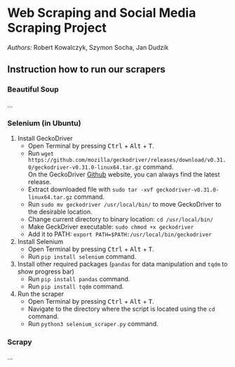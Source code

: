 # Web Scraping and Social Media Scraping Project
*Authors:* Robert Kowalczyk, Szymon Socha, Jan Dudzik
## Instruction how to run our scrapers
### Beautiful Soup
...
### Selenium (in Ubuntu)
1. Install GeckoDriver
    * Open Terminal by pressing <kbd>Ctrl</kbd> + <kbd>Alt</kbd> + <kbd>T</kbd>. 
    * Run `wget https://github.com/mozilla/geckodriver/releases/download/v0.31.0/geckodriver-v0.31.0-linux64.tar.gz` command.<br>
   On the GeckoDriver [Github](https://github.com/mozilla/geckodriver/releases) website, you can always find the latest release.
    * Extract downloaded file with `sudo tar -xvf geckodriver-v0.31.0-linux64.tar.gz` command.
    * Run `sudo mv geckodriver /usr/local/bin/` to move GeckoDriver to the desirable location.
    * Change current directory to binary location: `cd /usr/local/bin/`
    * Make GeckDriver executable: `sudo chmod +x geckodriver`
    * Add it to PATH: `export PATH=$PATH:/usr/local/bin/geckodriver`
2. Install Selenium
    * Open Terminal by pressing <kbd>Ctrl</kbd> + <kbd>Alt</kbd> + <kbd>T</kbd>.
    * Run `pip install selenium` command.
3. Install other required packages (`pandas` for data manipulation and `tqdm` to show progress bar)
    * Run `pip install pandas` command.
    * Run `pip install tqdm` command.
4. Run the scraper
    * Open Terminal by pressing <kbd>Ctrl</kbd> + <kbd>Alt</kbd> + <kbd>T</kbd>.
    * Navigate to the directory where the script is located using the `cd` command.
    * Run `python3 selenium_scraper.py` command.
### Scrapy
...
